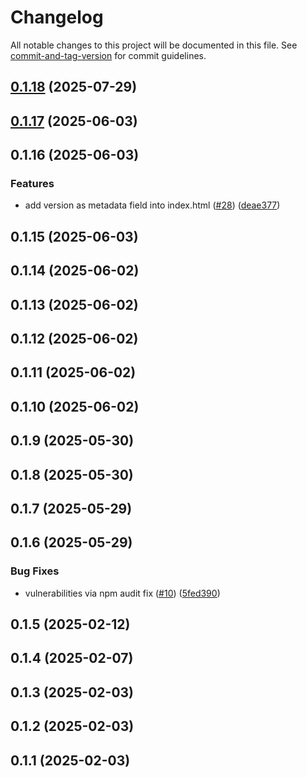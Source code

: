 # Changelog

All notable changes to this project will be documented in this file. See [commit-and-tag-version](https://github.com/absolute-version/commit-and-tag-version) for commit guidelines.

## [0.1.18](https://github.com/vkairy/react-counter-app/compare/v0.1.17...v0.1.18) (2025-07-29)

## [0.1.17](https://github.com/vkairy/react-counter-app/compare/v0.1.16...v0.1.17) (2025-06-03)

## 0.1.16 (2025-06-03)


### Features

* add version as metadata field into index.html ([#28](https://github.com/vkairy/react-counter-app/issues/28)) ([deae377](https://github.com/vkairy/react-counter-app/commit/deae3770d92c815e846bd9bebf626013ade7e0d9))

## 0.1.15 (2025-06-03)

## 0.1.14 (2025-06-02)

## 0.1.13 (2025-06-02)

## 0.1.12 (2025-06-02)

## 0.1.11 (2025-06-02)

## 0.1.10 (2025-06-02)

## 0.1.9 (2025-05-30)

## 0.1.8 (2025-05-30)

## 0.1.7 (2025-05-29)

## 0.1.6 (2025-05-29)


### Bug Fixes

* vulnerabilities via npm audit fix ([#10](https://github.com/vkairy/react-counter-app/issues/10)) ([5fed390](https://github.com/vkairy/react-counter-app/commit/5fed390ade0b7344e426abc54b276ddbc067cfb6))

## 0.1.5 (2025-02-12)

## 0.1.4 (2025-02-07)

## 0.1.3 (2025-02-03)

## 0.1.2 (2025-02-03)

## 0.1.1 (2025-02-03)
